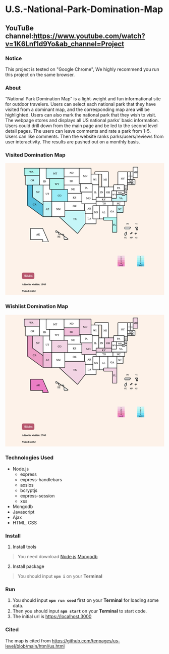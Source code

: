 ﻿# U.S.-National-Park-Domination-Map


## YouTuBe channel:https://www.youtube.com/watch?v=1K6Lnf1d9Yo&ab_channel=Project
### Notice
This project is tested on "Google Chrome", We highly recommend you run this project on the same browser.

### About
“National Park Domination Map” is a light-weight and fun informational site for outdoor travelers. Users can select each national park that they have visited from a dominant map, and the corresponding map area will be highlighted. Users can also mark the national park that they wish to visit.
The webpage stores and displays all US national parks’ basic information. Users could drill down from the main page and be led to the second level detail pages. The users can leave comments and rate a park from 1-5.
Users can like comments. Then the website ranks parks/users/reviews from user interactivity. The results are pushed out on a monthly basis.

### Visited Domination Map
![Visited map](/public/images/visited.png)

### Wishlist Domination Map
![Wishlist map](/public/images/wishlist.png)

### Technologies Used
* Node.js
  * express
  * express-handlebars
  * axsios
  * bcryptjs
  * express-session
  * xss
* Mongodb
* Javascript
* Ajax
* HTML, CSS

### Install
1. Install tools

>You need download
[Node.js](https://nodejs.org/en/download/)
[Mongodb](https://www.mongodb.com/try/download/community)

2. Install package

>You should input **`npm i`** on your **Terminal**

### Run

1. You should input **`npm run seed`** first on your **Terminal** for loading some data.
2. Then you should input **`npm start`** on your **Terminal** to start code.
3. The initial url is <https://localhost.3000>

### Cited
The map is cited from <https://github.com/tenpages/us-level/blob/main/html/us.html>
